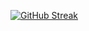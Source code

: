 

<!--
**Eyobalex/Eyobalex** is a ✨ _special_ ✨ repository because its `README.md` (this file) appears on your GitHub profile.

Here are some ideas to get you started:

- 🔭 I’m currently working on ...
- 🌱 I’m currently learning ...
- 👯 I’m looking to collaborate on ...
- 🤔 I’m looking for help with ...
- 💬 Ask me about ...
- 📫 How to reach me: ...
- 😄 Pronouns: ...
- ⚡ Fun fact: ...
-->

 
<!--[![GitHub Streak](https://streak-stats.demolab.com/?user=Eyobalex&theme=dark)](https://git.io/streak-stats) -->
[![GitHub Streak](https://streak-stats.demolab.com/?user=Eyobalex)](https://git.io/streak-stats)
